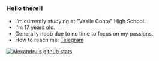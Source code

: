 ### Hello there!!

- I’m currently studying at "Vasile Conta" High School. 
- I'm 17 years old.
- Generally noob due to no time to focus on my passions.
- How to reach me: [Telegram](https://t.me/semialex16)

[![Alexandru's github stats](https://github-readme-stats.vercel.app/api?username=alexandrusemina&theme=blue)](https://github.com/alexandrusemina)
